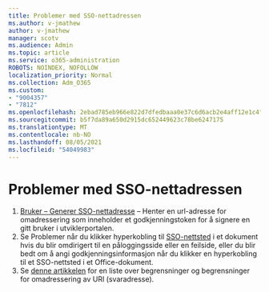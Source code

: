 ```yaml
---
title: Problemer med SSO-nettadressen
ms.author: v-jmathew
author: v-jmathew
manager: scotv
ms.audience: Admin
ms.topic: article
ms.service: o365-administration
ROBOTS: NOINDEX, NOFOLLOW
localization_priority: Normal
ms.collection: Adm_O365
ms.custom:
- "9004357"
- "7812"
ms.openlocfilehash: 2ebad785eb966e822d7dfedbaaa0e37c6d6acb2e4aff12e1c4f85c5cc481bd65
ms.sourcegitcommit: b5f7da89a650d2915dc652449623c78be6247175
ms.translationtype: MT
ms.contentlocale: nb-NO
ms.lasthandoff: 08/05/2021
ms.locfileid: "54049983"
---
```

# <a name="sso-url-issues"></a>Problemer med SSO-nettadressen

1. [Bruker – Generer SSO-nettadresse](https://docs.microsoft.com/rest/api/apimanagement/2019-12-01/User/GenerateSsoUrl) – Henter en url-adresse for omadressering som inneholder et godkjenningstoken for å signere en gitt bruker i utviklerportalen.
2. Se Problemer når du klikker hyperkobling til [SSO-nettsted](https://docs.microsoft.com/office/troubleshoot/office-suite-issues/click-hyperlink-to-sso-website) i et dokument hvis du blir omdirigert til en påloggingsside eller en feilside, eller du blir bedt om å angi godkjenningsinformasjon når du klikker en hyperkobling til et SSO-nettsted i et Office-dokument.
3. Se [denne artikkelen](https://docs.microsoft.com/azure/active-directory/develop/reply-url) for en liste over begrensninger og begrensninger for omadressering av URI (svaradresse).
